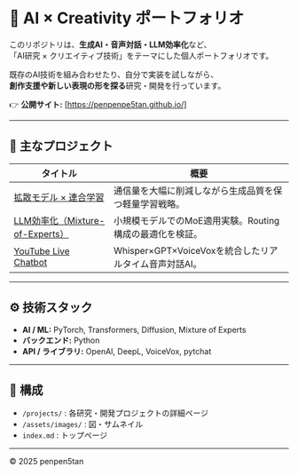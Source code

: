 # 🎨 AI × Creativity ポートフォリオ

このリポジトリは、**生成AI・音声対話・LLM効率化**など、  
「AI研究 × クリエイティブ技術」をテーマにした個人ポートフォリオです。  

既存のAI技術を組み合わせたり、自分で実装を試しながら、  
**創作支援や新しい表現の形を探る**研究・開発を行っています。  

👉 **公開サイト:** [https://penpenpe5tan.github.io/]

---

## 🧩 主なプロジェクト

| タイトル | 概要 |
|-----------|------|
| [拡散モデル × 連合学習](https://penpenpe5tan.github.io/projects/diffusion.html) | 通信量を大幅に削減しながら生成品質を保つ軽量学習戦略。 |
| [LLM効率化（Mixture-of-Experts）](https://penpenpe5tan.github.io/projects/moe.html) | 小規模モデルでのMoE適用実験。Routing構成の最適化を検証。 |
| [YouTube Live Chatbot](https://penpenpe5tan.github.io/projects/voicebot.html) | Whisper×GPT×VoiceVoxを統合したリアルタイム音声対話AI。 |

---

## ⚙️ 技術スタック
- **AI / ML:** PyTorch, Transformers, Diffusion, Mixture of Experts 
- **バックエンド:** Python  
- **API / ライブラリ:** OpenAI, DeepL, VoiceVox, pytchat  

---

## 📂 構成
- `/projects/` : 各研究・開発プロジェクトの詳細ページ  
- `/assets/images/` : 図・サムネイル  
- `index.md` : トップページ

---

© 2025 penpen5tan
